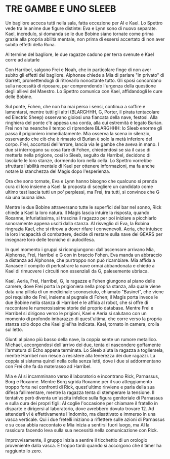 # TRE GAMBE E UNO SLEEB

Un bagliore acceca tutti nella sala, fatta eccezione per Al e Kael. Lo Spettro vede tra le anime due figure distinte: Eva e Lynn sono di nuovo separate. Kael, incredulo, si domanda se le due Bobine siano tornate come prima grazie alla propria abilità mentale, non prima di essersi accertato di non aver subito effetti della Runa.

Al termine del bagliore, le due ragazze cadono per terra svenute e Kael corre ad aiutarle

Con Harribel, salgono Frei e Noah, che in particolare finge di non aver subito gli effetti del bagliore. Alphonse chiede a Mia di parlare "in privato" di Garrett, promettendogli di ritrovarlo nonostante tutto. Gli sposi concordano sulla necessità di riposare, pur comprendendo l'urgenza della questione degli allievi del Maestro. Lo Spettro comunica con Kael, affidandogli le cure delle Bobine.

Sul ponte, Fohen, che non ha mai perso i sensi, continua a soffire e lamentarsi, mentre tutti gli altri (BLARGHHH, G, Porter, il pirata tentacolare ed Electric Sheep) osservano gioiosi una fiancata della nave, festosi. Alla ringhiera del ponte c'è appesa una corda, alla cui estremità è legato Burian. Frei non ha neanche il tempo di riprendere BLARGHHH: lo Sleeb enorme gli passa il prigioniero immediatamente. Mia osserva la scena in silenzio, osservando che ciò che è rimasto di Burian è solo la metà inferiore del corpo. Frei, accortosi dell'errore, lancia via le gambe che aveva in mano. I due si interrogano su cosa fare di Fohen, chiedendosi se sia il caso di metterla nella prigione, così lo Sleeb, seguito da Harribel, decidono di lasciarle le loro stanze, dormendo loro nella cella. Lo Spettro vorrebbe sfruttare l'abilità mentale di Kael per ottenere informazioni, ma fa anche notare la stanchezza del Magis dopo l'esperienza.

Ora che sono tornate, Eva e Lynn hanno bisogno che qualcuno si prenda cura di loro insieme a Kael: la proposta di scegliere un candidato come ultimo test lascia tutti un po' perplessi, ma Frei, tra tutti, si convince che G sia una buona idea.

Mentre le due Bobine attraversano tutte le superfici del bar nel sonno, Rick chiede a Kael la loro natura. Il Magis lascia intuire la risposta, quando Roxanne, infuriatissima, si trascina il ragazzo per poi iniziare a picchiarlo sonoramente appena usciti dalla stanza. Al risveglio di Eva, la Bobina ringrazia Kael, che si ritrova a dover rifare i convenevoli. Aeria, che intuisce la loro incapacità di combattere, decide di restare sulla nave dei GEARS per insegnare loro delle tecniche di autodifesa. 

In quel momento i gruppi si ricongiungono: dall'ascensore arrivano Mia, Alphonse, Frei, Harribel e G con in braccio Fohen. Eva manda un abbraccio a distanza ad Alphonse, che purtroppo non può ricambiare. Mia affida a Xanasee il compito di perlustrare la nave ormai abbandonata e chiede a Kael di rimuovere i circuiti non essenziali da G, palesemente ubriaca.

Kael, Aeria, Frei, Harribel, G, le ragazze e Fohen giungono al piano delle camere, dove Frei porta la prigioniera nella propria stanza, alla quale viene data una pillola di un medicinale sconosciuto, chiamato "Basinet", che viene poi requisito de Frei, insieme al pugnale di Fohen; il Magis porta invece le due Bobine nella stanza di Harribel e le affida al robot, che si offre di raccontare le numerosissime storie del proprio database. Mentre Frei e Harribel si dirigono verso le prigioni, Kael e Aeria si salutano con un momento di profondo imbarazzo di quest'ultima, che corre verso la propria stanza solo dopo che Kael gliel'ha indicata. Kael, tornato in camera, crolla sul letto.

Giunti al piano più basso della nave, la coppia sente un rumore metallico. Michael, accorgendosi dell'arrivo dei due, tenta di nascondere goffamente l'armatura di Echo appena terminata. Lo Sleeb aiuta la ragazza a togliersela, mentre Harribel non riesce a resistere alla tenerezza dei due ragazzi. La coppia si sistema quindi nella cella senza letti, dove i due si addormentano con Frei che fa da materasso ad Harribel.

Mia e Al si incamminano verso il laboratorio e incontrano Rick, Parnassus, Borg e Roxanne. Mentre Borg sgrida Roxanne per il suo atteggiamento troppo forte nei confronti di Rick, quest'ultimo rinviene e parla della sua difesa fallimentare, mentre la ragazza tenta di stemperare la tensione. Il tentativo però diventa un'uscita infelice sulla figura genitoriale di Parnassus e sulla cura dei propri figli: Al coglie l'occasione per chiamare il fratello in disparte e dirigersi al laboratorio, dove avrebbero dovuto trovare 12. Ad attenderli vi è effettivamente l'Indomito, ma disattivato e immerso in una vasca verticale. Qui i due fretelli iniziano a riflettere sulle azioni di Parnassus e su cosa abbia raccontato e Mia inizia a sentirsi fuori luogo, ma Al la rassicura facendo leva sulla sua necessità nella comunicazione con Rick.

Improvvisamente, il gruppo inizia a sentire il ticchettio di un orologio proveniente dalla vasca. È troppo tardi quando si accorgono che il timer ha raggiunto lo zero.
